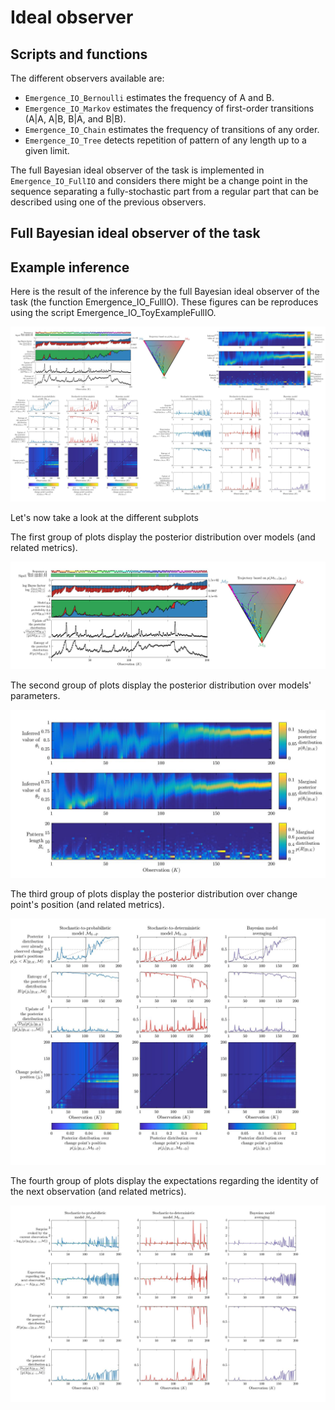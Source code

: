 # Ideal observer

## Scripts and functions

The different observers available are:
* ```Emergence_IO_Bernoulli``` estimates the frequency of A and B.
* ```Emergence_IO_Markov``` estimates the frequency of first-order transitions (A|A, A|B, B|A, and B|B).
* ```Emergence_IO_Chain``` estimates the frequency of transitions of any order.
* ```Emergence_IO_Tree``` detects repetition of pattern of any length up to a given limit.

The full Bayesian ideal observer of the task is implemented in  ```Emergence_IO_FullIO``` and considers there might be a change point in the sequence separating a fully-stochastic part from a regular part that can be described using one of the previous observers.

## Full Bayesian ideal observer of the task

## Example inference

Here is the result of the inference by the full Bayesian ideal observer of the task (the function Emergence_IO_FullIO).
These figures can be reproduces using the script Emergence_IO_ToyExampleFullIO.

![Example inference](https://github.com/maheump/Emergence/blob/master/Ideal%20observer/ToyExamples/figs/Emergence_IO_ToyExampleFullIO.jpeg)

Let's now take a look at the different subplots

The first group of plots display the posterior distribution over models (and related metrics).

![Fig1](https://github.com/maheump/Emergence/blob/master/Ideal%20observer/ToyExamples/figs/Emergence_IO_ToyExampleFullIO_fig1.jpeg)

The second group of plots display the posterior distribution over models' parameters.

![Fig2](https://github.com/maheump/Emergence/blob/master/Ideal%20observer/ToyExamples/figs/Emergence_IO_ToyExampleFullIO_fig2.jpeg)

The third group of plots display the posterior distribution over change point's position (and related metrics).

![Fig3](https://github.com/maheump/Emergence/blob/master/Ideal%20observer/ToyExamples/figs/Emergence_IO_ToyExampleFullIO_fig3.jpeg)

The fourth group of plots display the expectations regarding the identity of the next observation (and related metrics).

![Fig4](https://github.com/maheump/Emergence/blob/master/Ideal%20observer/ToyExamples/figs/Emergence_IO_ToyExampleFullIO_fig4.jpeg)
